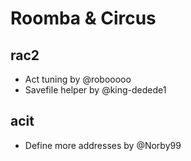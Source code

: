 # Roomba & Circus

## rac2
* Act tuning by @robooooo 
* Savefile helper by @king-dedede1 

## acit
* Define more addresses by @Norby99